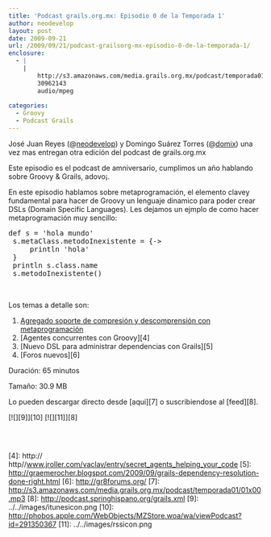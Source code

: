 ```yaml
---
title: 'Podcast grails.org.mx: Episodio 0 de la Temporada 1'
author: neodevelop
layout: post
date: 2009-09-21
url: /2009/09/21/podcast-grailsorg-mx-episodio-0-de-la-temporada-1/
enclosure:
  - |
    |
        http://s3.amazonaws.com/media.grails.org.mx/podcast/temporada01/01x00.mp3
        30962143
        audio/mpeg
        
categories:
  - Groovy
  - Podcast Grails
---
```

Jos&eacute; Juan Reyes (@[neodevelop][1]) y Domingo Su&aacute;rez Torres (@[domix][2]) una vez mas entregan otra edici&oacute;n del podcast de grails.org.mx

Este episodio es el podcast de amniversario, cumplimos un a&ntilde;o hablando sobre Groovy & Grails, adovo&iexcl;.

En este episodio hablamos sobre metaprogramaci&oacute;n, el elemento clavey fundamental para hacer de Groovy un lenguaje dinamico para poder crear DSLs (Domain Specific Languages). Les dejamos un ejmplo de como hacer metaprogramaci&oacute;n muy sencillo:

<pre class='brush:groovy'>def s = 'hola mundo' s.metaClass.metodoInexistente = {-&gt;     println 'hola' } println s.class.name s.metodoInexistente()  </pre>

Los temas a detalle son:



  1. [Agregado soporte de compresi&oacute;n y descomprensi&oacute;n con metaprogramaci&oacute;n][3]
  2. [Agentes concurrentes con Groovy][4]
  3. [Nuevo DSL para administrar dependencias con Grails][5]
  4. [Foros nuevos][6]



Duraci&oacute;n: 65 minutos

Tama&ntilde;o: 30.9 MB

Lo pueden descargar directo desde [aqui][7] o suscribiendose al [feed][8].

[![][9]][10] [![][11]][8]

<p class='rtecenter' style='text-align: center;'>
  <img src='http://s3.amazonaws.com/media.grails.org.mx/podcast/podcast.jpg' alt='' />
</p>

&nbsp;

<!--break-->

 [1]: http://twitter.com/neodevelop
 [2]: http://twitter.com/domix
 [3]: http://grooveek.blogspot.com/2009/09/adding-zipping-and-unzipping.html
 [4]: http:// http//www.jroller.com/vaclav/entry/secret_agents_helping_your_code
 [5]: http://graemerocher.blogspot.com/2009/09/grails-dependency-resolution-done-right.html
 [6]: http://gr8forums.org/
 [7]: http://s3.amazonaws.com/media.grails.org.mx/podcast/temporada01/01x00.mp3
 [8]: http://podcast.springhispano.org/grails.xml
 [9]: ../../images/itunesicon.png
 [10]: http://phobos.apple.com/WebObjects/MZStore.woa/wa/viewPodcast?id=291350367
 [11]: ../../images/rssicon.png
